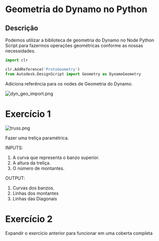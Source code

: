 # Geometria do Dynamo no Python

## Descrição

Podemos utilizar a biblioteca de geometria do Dynamo no Node Python Script para fazermos
operações geométricas conforme as nossas necessidades.

```python
import clr

clr.AddReference('ProtoGeometry')
from Autodesk.DesignScript import Geometry as DynamoGeometry
```

Adiciona referência para os nodes de Geometria do Dynamo.

![dyn_geo_import.png](../../Aula%20001/01%20-%20Python%20dentro%20do%20Dynamo/images/dyn_geo_import.png)

# Exercício 1

![truss.png](images/truss.png)

Fazer uma treliça paramétrica.

INPUTS:

1. A curva que representa o banzo superior.
2. A altura da treliça.
3. O número de montantes.

OUTPUT:
1. Curvas dos banzos.
2. Linhas dos montantes
3. Linhas das Diagonais

# Exercício 2

Expandir o exercício anterior para funcionar em uma coberta completa
